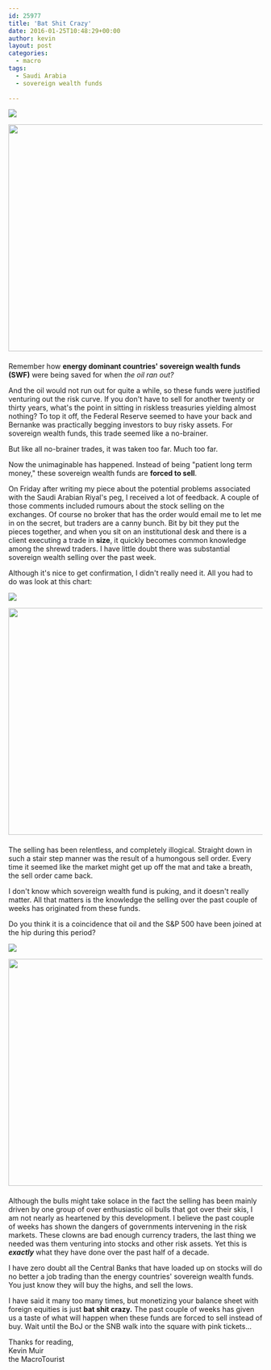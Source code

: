 ```yaml
---
id: 25977
title: 'Bat Shit Crazy'
date: 2016-01-25T10:48:29+00:00
author: kevin
layout: post
categories:
  - macro
tags:
  - Saudi Arabia
  - sovereign wealth funds
 
---
```

<img src="http://themacrotourist.com/pictures/MikeTysonJan2516.png"><img class="size-full wp-image-14271" style="padding-top: 1.0em;padding-bottom: 0.5em;" style="margin:30px auto;display:block;" src="http://themacrotourist.com/pictures/MikeTysonJan2516.png" width="700" height="450" /></a></div>

Remember how **energy dominant countries' sovereign wealth funds (SWF)** were being saved for when *the oil ran out?*  

And the oil would not run out for quite a while, so these funds were justified venturing out the risk curve.  If you don't have to sell for another twenty or thirty years, what's the point in sitting in riskless treasuries yielding almost nothing?  To top it off, the Federal Reserve seemed to have your back and Bernanke was practically begging investors to buy risky assets.  For sovereign wealth funds, this trade seemed like a no-brainer.

But like all no-brainer trades, it was taken too far.  Much too far.  

Now the unimaginable has happened.  Instead of being "patient long term money," these sovereign wealth funds are **forced to sell**.  

On Friday after writing my piece about the potential problems associated with the Saudi Arabian Riyal's peg, I received a lot of feedback.  A couple of those comments included rumours about the stock selling on the exchanges.  Of course no broker that has the order would email me to let me in on the secret, but traders are a canny bunch.  Bit by bit they put the pieces together, and when you sit on an institutional desk and there is a client executing a trade in **size**, it quickly becomes common knowledge among the shrewd traders.  I have little doubt there was substantial sovereign wealth selling over the past week.  

Although it's nice to get confirmation, I didn't really need it.  All you had to do was look at this chart:

<img src="http://themacrotourist.com/pictures/SPYJan2516.png"><img class="size-full wp-image-14271" style="padding-top: 1.0em;padding-bottom: 0.5em;" style="margin:30px auto;display:block;" src="http://themacrotourist.com/pictures/SPYJan2516.png" width="700" height="450" /></a></div>

The selling has been relentless, and completely illogical.  Straight down in such a stair step manner was the result of a humongous sell order.  Every time it seemed like the market might get up off the mat and take a breath, the sell order came back.

I don't know which sovereign wealth fund is puking, and it doesn't really matter.  All that matters is the knowledge the selling over the past couple of weeks has originated from these funds.

Do you think it is a coincidence that oil and the S&P 500 have been joined at the hip during this period?

<img src="http://themacrotourist.com/pictures/SPYOILJan2516.png"><img class="size-full wp-image-14271" style="padding-top: 1.0em;padding-bottom: 0.5em;" style="margin:30px auto;display:block;" src="http://themacrotourist.com/pictures/SPYOILJan2516.png" width="700" height="450" /></a></div>

Although the bulls might take solace in the fact the selling has been mainly driven by one group of over enthusiastic oil bulls that got over their skis, I am not nearly as heartened by this development.  I believe the past couple of weeks has shown the dangers of governments intervening in the risk markets.  These clowns are bad enough currency traders, the last thing we needed was them venturing into stocks and other risk assets.  Yet this is ***exactly*** what they have done over the past half of a decade.

I have zero doubt all the Central Banks that have loaded up on stocks will do no better a job trading than the energy countries' sovereign wealth funds.  You just know they will buy the highs, and sell the lows.  

I have said it many too many times, but monetizing your balance sheet with foreign equities is just **bat shit crazy.**  The past couple of weeks has given us a taste of what will happen when these funds are forced to sell instead of buy.  Wait until the BoJ or the SNB walk into the square with pink tickets...

Thanks for reading,  
Kevin Muir  
the MacroTourist  

